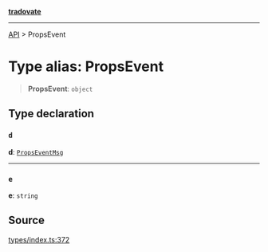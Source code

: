 [**tradovate**](../README.md)

***

[API](../API.md) > PropsEvent

# Type alias: PropsEvent

> **PropsEvent**: `object`

## Type declaration

### `d`

**d**: [`PropsEventMsg`](type-alias.PropsEventMsg.md)

***

### `e`

**e**: `string`

## Source

[types/index.ts:372](https://github.com/cgilly2fast/tradovate-typescript/blob/b1caea5/src/types/index.ts#L372)
